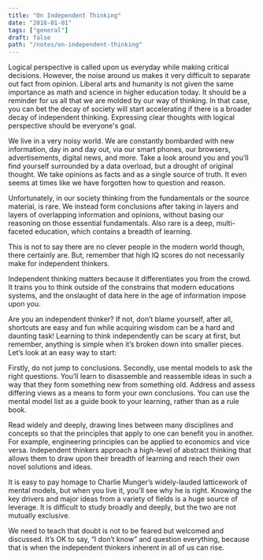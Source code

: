 ```yaml
---
title: "On Independent Thinking"
date: "2018-01-01"
tags: ["general"]
draft: false
path: "/notes/on-independent-thinking"
---
```


Logical perspective is called upon us everyday while making critical decisions. However, the noise around us makes it very difficult to separate out fact from opinion. Liberal arts and humanity is not given the same importance as math and science in higher education today. It should be a reminder for us all that we are molded by our way of thinking. In that case, you can bet the decay of society will start accelerating if there is a broader decay of independent thinking. Expressing clear thoughts with logical perspective should be everyone's goal.

We live in a very noisy world. We are constantly bombarded with new information, day in and day out, via our smart phones, our browsers, advertisements, digital news, and more. Take a look around you and you’ll find yourself surrounded by a data overload, but a drought of original thought. We take opinions as facts and as a single source of truth. It even seems at times like we have forgotten how to question and reason.

Unfortunately, in our society thinking from the fundamentals or the source material, is rare. We instead form conclusions after taking in layers and layers of overlapping information and opinions, without basing our reasoning on those essential fundamentals. Also rare is a deep, multi-faceted education, which contains a breadth of learning.

This is not to say there are no clever people in the modern world though, there certainly are. But, remember that high IQ scores do not necessarily make for independent thinkers.

Independent thinking matters because it differentiates you from the crowd. It trains you to think outside of the constrains that modern educations systems, and the onslaught of data here in the age of information impose upon you.

Are you an independent thinker? If not, don’t blame yourself, after all, shortcuts are easy and fun while acquiring wisdom can be a hard and daunting task! Learning to think independently can be scary at first, but remember, anything is simple when it’s broken down into smaller pieces. Let’s look at an easy way to start:

Firstly, do not jump to conclusions. Secondly, use mental models to ask the right questions. You’ll learn to disassemble and reassemble ideas in such a way that they form something new from something old. Address and assess differing views as a means to form your own conclusions. You can use the mental model list as a guide book to your learning, rather than as a rule book.

Read widely and deeply, drawing lines between many disciplines and concepts so that the principles that apply to one can benefit you in another. For example, engineering principles can be applied to economics and vice versa. Independent thinkers approach a high-level of abstract thinking that allows them to draw upon their breadth of learning and reach their own novel solutions and ideas.

It is easy to pay homage to Charlie Munger’s widely-lauded latticework of mental models, but when you live it, you’ll see why he is right. Knowing the key drivers and major ideas from a variety of fields is a huge source of leverage. It is difficult to study broadly and deeply, but the two are not mutually exclusive.

We need to teach that doubt is not to be feared but welcomed and discussed. It’s OK to say, “I don’t know” and question everything, because that is when the independent thinkers inherent in all of us can rise.